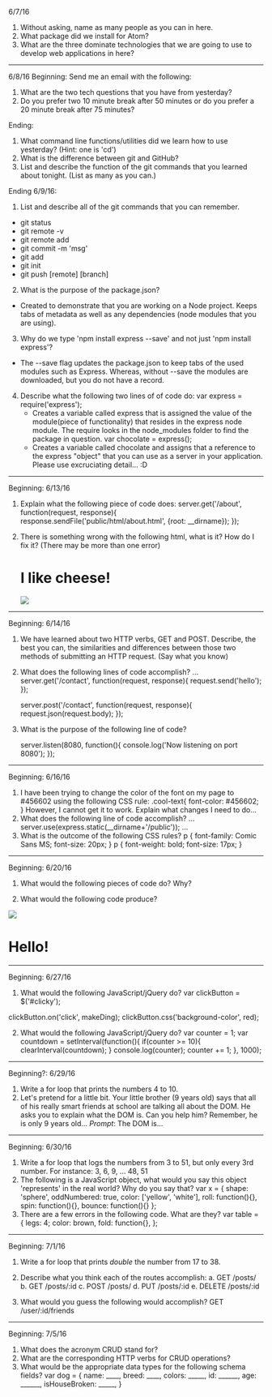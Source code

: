 6/7/16
1. Without asking, name as many people as you can in here.
2. What package did we install for Atom?
3. What are the three dominate technologies that we are going
    to use to develop web applications in here?


---
6/8/16
Beginning:
Send me an email with the following:
1. What are the two tech questions that you have from yesterday?
2. Do you prefer two 10 minute break after 50 minutes or do you  prefer a 20 minute break after 75 minutes?












Ending:
1. What command line functions/utilities did we learn how to use yesterday? (Hint: one is 'cd')
2. What is the difference between git and GitHub?
3. List and describe the function of the git commands that
you learned about tonight. (List as many as you can.)




Ending 6/9/16:
1. List and describe all of the git commands that you can remember.
 - git status
 - git remote -v
 - git remote add
 - git commit -m 'msg'
 - git add
 - git init
 - git push [remote] [branch]
2. What is the purpose of the package.json?
  - Created to demonstrate that you are working
    on a Node project. Keeps tabs of metadata as well as
    any dependencies (node modules that you are using).
3. Why do we type 'npm install express --save' and not just
    'npm install express'?
  - The --save flag updates the package.json to keep tabs
    of the used modules such as Express. Whereas, without --save
    the modules are downloaded, but you do not have a record.
4. Describe what the following two lines of of code do:
    var express = require('express');
    - Creates a variable called express that is assigned the value
    of the module(piece of functionality) that resides in the express
    node module. The require looks in the node_modules folder to find
    the package in question.
    var chocolate = express();
    - Creates a variable called chocolate and assigns that a reference
    to the express "object" that you can use as a server in your
    application.
   Please use excruciating detail... :D



---

Beginning: 6/13/16
1. Explain what the following piece of code does:
   server.get('/about', function(request, response){
      response.sendFile('public/html/about.html', {root: __dirname});
   });

2. There is something wrong with the following html, what is it? How do
   I fix it? (There may be more than one error)

   <!DOCTYPE>
   <html>
      <head>
        <title> Some Title and Stuff </title>
      </head>

   <body>
      <h1> I like cheese! </h1>
      <img src='http://cheesepix.com/123'></img>
   </body>
   <html>


---

Beginning: 6/14/16
1. We have learned about two HTTP verbs, GET and POST. Describe, the
   best you can, the similarities and differences between those two
   methods of submitting an HTTP request. (Say what you know)

2. What does the following lines of code accomplish?
    ...
    server.get('/contact', function(request, response){
      request.send('hello');
    });

    server.post('/contact', function(request, response){
      request.json(request.body);
    });

3. What is the purpose of the following line of code?

    server.listen(8080, function(){
      console.log('Now listening on port 8080');
    });

---

Beginning: 6/16/16
1. I have been trying to change the color of the font on my page to
   #456602 using the following CSS rule:
   .cool-text{
      font-color: #456602;
    }
    However, I cannot get it to work. Explain what changes I need to
    do...
2.  What does the following line of code accomplish?
    ...
    server.use(express.static(__dirname+'/public'));
    ...
3. What is the outcome of the following CSS rules?
    p {
      font-family: Comic Sans MS;
      font-size: 20px;
    }
    p {
      font-weight: bold;
      font-size: 17px;
    }




---
Beginning: 6/20/16
1. What would the following pieces of code do? Why?
  <script src='js/bootstrap.js'></script>
  <script src='js/jquery.js'></script>

2. What would the following code produce?
  <div class='row'>
    <img class='col-md-6 col-sm-12' src='images/cheese.png'>
    <div class='col-md-6 col-sm-12'>
      <h1> Hello!</h1>
    </div>

  </div>

---
Beginning: 6/27/16
1. What would the following JavaScript/jQuery do?
  var clickButton = $('#clicky');

  clickButton.on('click', makeDing);
  clickButton.css('background-color', red);

2. What would the following JavaScript/jQuery do?
  var counter = 1;
  var countdown = setInterval(function(){
      if(counter >= 10){
        clearInterval(countdown);
      }
      console.log(counter);
      counter += 1;
  }, 1000);

---
Beginning?: 6/29/16

1. Write a for loop that prints the numbers 4 to 10.
2. Let's pretend for a little bit. Your little brother (9 years old)
   says that all of his really smart friends at school are talking all
   about the DOM. He asks you to explain what the DOM is. Can you help
   him? Remember, he is only 9 years old...
   *Prompt*: The DOM is...


---
Beginning: 6/30/16
1. Write a for loop that logs the numbers from 3 to 51, but only every
   3rd number. For instance:
    3, 6, 9, ... 48, 51
2. The following is a JavaScript object, what would you say this object
   'represents' in the real world? Why do you say that?
   var x = {
      shape: 'sphere',
      oddNumbered: true,
      color: ['yellow', 'white'],
      roll: function(){},
      spin: function(){},
      bounce: function(){}
     };
3. There are a few errors in the following code. What are they?
    var table = {
        legs: 4;
        color: brown,
        fold: function{},
      };

---
Beginning: 7/1/16
1. Write a for loop that prints *double* the number from 17 to 38.

2. Describe what you think each of the routes accomplish:
  a. GET /posts/
  b. GET /posts/:id
  c. POST /posts/
  d. PUT /posts/:id
  e. DELETE /posts/:id

3. What would you guess the following would accomplish?
  GET /user/:id/friends



---
Beginning: 7/5/16
1. What does the acronym CRUD stand for?
2. What are the corresponding HTTP verbs for CRUD operations?
3. What would be the appropriate data types for the following schema
   fields?
   var dog = {
      name: ____,
      breed: ____,
      colors: _____,
      id: ______,
      age: ______,
      isHouseBroken: _____,
     }









